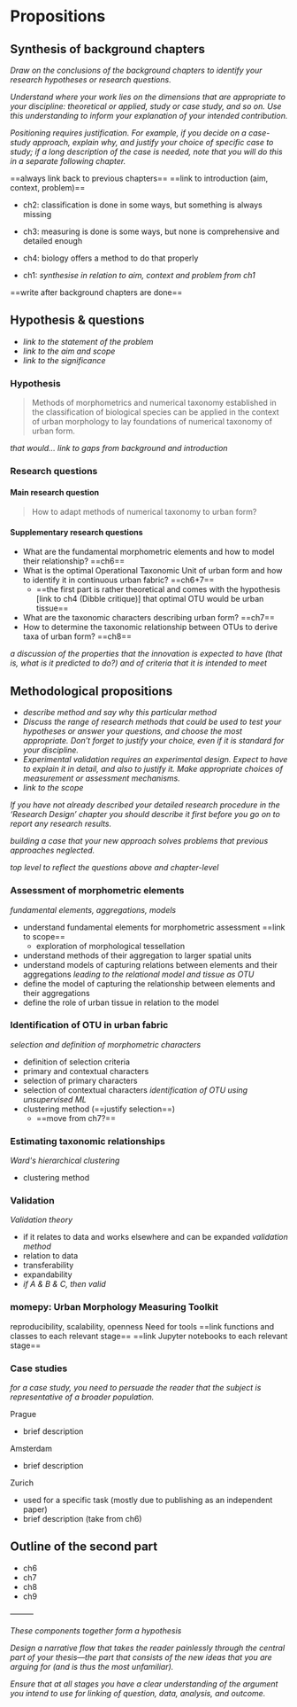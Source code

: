 # Propositions

## Synthesis of background chapters
*Draw on the conclusions of the background chapters to identify your research hypotheses or research questions.*

*Understand where your work lies on the dimensions that are appropriate to your discipline: theoretical or applied, study or case study, and so on. Use this understanding to inform your explanation of your intended contribution.*

*Positioning requires justification. For example, if you decide on a case-study approach, explain why, and justify your choice of specific case to study; if a long description of the case is needed, note that you will do this in a separate following chapter.*

==always link back to previous chapters==
==link to introduction (aim, context, problem)==

- ch2: classification is done in some ways, but something is always missing
- ch3: measuring is done is some ways, but none is comprehensive and detailed enough
- ch4: biology offers a method to do that properly

- ch1: *synthesise in relation to aim, context and problem from ch1* 

==write after background chapters are done==

## Hypothesis & questions
- *link to the statement of the problem*
- *link to the aim and scope*
- *link to the significance*

### Hypothesis
> Methods of morphometrics and numerical taxonomy established in the classification of biological species can be applied in the context of urban morphology to lay foundations of numerical taxonomy of urban form.

*that would… link to gaps from background and introduction*
 
### Research questions
#### Main research question

> How to adapt methods of numerical taxonomy to urban form?
 
#### Supplementary research questions

- What are the fundamental morphometric elements and how to model their relationship? ==ch6==
- What is the optimal Operational Taxonomic Unit of urban form and how to identify it in continuous urban fabric? ==ch6+7==
	- ==the first part is rather theoretical and comes with the hypothesis [link to ch4 (Dibble critique)] that optimal OTU would be urban tissue==
- What are the taxonomic characters describing urban form? ==ch7==
- How to determine the taxonomic relationship between OTUs to derive taxa of urban form? ==ch8==

*a discussion of the properties that the innovation is expected to have (that is, what is it predicted to do?) and of criteria that it is intended to meet*

## Methodological propositions
- *describe method and say why this particular method*
- *Discuss the range of research methods that could be used to test your hypotheses or answer your questions, and choose the most appropriate. Don’t forget to justify your choice, even if it is standard for your discipline.*
- *Experimental validation requires an experimental design. Expect to have to explain it in detail, and also to justify it. Make appropriate choices of measurement or assessment mechanisms.*
- *link to the scope*

*If you have not already described your detailed research procedure in the ‘Research Design’ chapter you should describe it first before you go on to report any research results.*

*building a case that your new approach solves problems that previous approaches neglected.*

*top level to reflect the questions above and chapter-level*

### Assessment of morphometric elements

*fundamental elements, aggregations, models*
- understand fundamental elements for morphometric assessment ==link to scope==
	- exploration of morphological tessellation
- understand methods of their aggregation to larger spatial units
- understand models of capturing relations between elements and their aggregations
*leading to the relational model and tissue as OTU*
- define the model of capturing the relationship between elements and their aggregations 
- define the role of urban tissue in relation to the model

### Identification of OTU in urban fabric

*selection and definition of morphometric characters*
- definition of selection criteria
- primary and contextual characters
- selection of primary characters
- selection of contextual characters
*identification of OTU using unsupervised ML*
- clustering method (==justify selection==)
	- ==move from ch7?==

### Estimating taxonomic relationships

*Ward's hierarchical clustering*
- clustering method

### Validation
*Validation theory*
- if it relates to data and works elsewhere and can be expanded
*validation method*
- relation to data
- transferability
- expandability
- *if A & B & C, then valid*

### momepy: Urban Morphology Measuring Toolkit
reproducibility, scalability, openness
Need for tools
==link functions and classes to each relevant stage==
==link Jupyter notebooks to each relevant stage==

### Case studies
*for a case study, you need to persuade the reader that the subject is representative of a broader population.*

Prague
- brief description

Amsterdam
- brief description

Zurich
- used for a specific task (mostly due to publishing as an independent paper)
- brief description (take from ch6)

## Outline of the second part
- ch6
- ch7
- ch8
- ch9

———


*These components together form a hypothesis*

*Design a narrative flow that takes the reader painlessly through the central part of your thesis—the part that consists of the new ideas that you are arguing for (and is thus the most unfamiliar).*

*Ensure that at all stages you have a clear understanding of the argument you*
*intend to use for linking of question, data, analysis, and outcome.*

